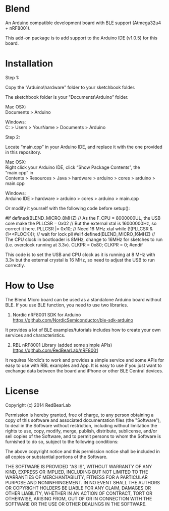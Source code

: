 Blend
=====

An Arduino compatible development board with BLE support (Atmega32u4 + nRF8001).

This add-on package is to add support to the Arduino IDE (v1.0.5) for this board.

Installation
============

Step 1:

Copy the “Arduino\hardware" folder to your sketchbook folder.

The sketchbook folder is your "Documents\Arduino” folder.

Mac OSX:<br/>
Documents > Arduino

Windows:<br/>
C: > Users > YourName > Documents > Arduino

Step 2:

Locate “main.cpp” in your Arduino IDE, and replace it with the one provided in this repository.

Mac OSX:<br/>
Right click your Arduino IDE, click “Show Package Contents”, the “main.cpp” in<br/>
Contents > Resources > Java > hardware > arduino > cores > arduino > main.cpp

Windows:<br/>
Arduino IDE > hardware > arduino > cores > arduino > main.cpp

Or modify it yourself with the following code before setup():

#if defined(BLEND_MICRO_8MHZ)
	// As the F_CPU = 8000000UL, the USB core make the PLLCSR = 0x02
	// But the external xtal is 16000000Hz, so correct it here.
	PLLCSR |= 0x10;				// Need 16 MHz xtal
	while (!(PLLCSR & (1<<PLOCK)));		// wait for lock pll
#elif defined(BLEND_MICRO_16MHZ)
	// The CPU clock in bootloader is 8MHz, change to 16MHz for sketches to run (i.e. overclock running at 3.3v).
	CLKPR = 0x80;
	CLKPR = 0;
#endif

This code is to set the USB and CPU clock as it is running at 8 MHz with 3.3v but the external crystal is 16 MHz, so need to adjust the USB to run correctly.


How to Use
==========

The Blend Micro board can be used as a standalone Arduino board without BLE. If you use BLE function, you need to use two libraries.

1. Nordic nRF8001 SDK for Arduino
https://github.com/NordicSemiconductor/ble-sdk-arduino

It provides a lot of BLE examples/tutorials includes how to create your own services and characteristics.

2. RBL nRF8001 Library (added some simple APIs)
https://github.com/RedBearLab/nRF8001

It requires Nordic’s to work and provides a simple service and some APIs for easy to use with RBL examples and App. It is easy to use if you just want to exchange data between the board and iPhone or other BLE Central devices.


License
=======

Copyright (c) 2014 RedBearLab

Permission is hereby granted, free of charge, to any person obtaining a copy
of this software and associated documentation files (the "Software"), to deal 
in the Software without restriction, including without limitation the rights 
to use, copy, modify, merge, publish, distribute, sublicense, and/or sell
copies of the Software, and to permit persons to whom the Software is
furnished to do so, subject to the following conditions:

The above copyright notice and this permission notice shall be included in all
copies or substantial portions of the Software.

THE SOFTWARE IS PROVIDED "AS IS", WITHOUT WARRANTY OF ANY KIND, EXPRESS OR
IMPLIED, INCLUDING BUT NOT LIMITED TO THE WARRANTIES OF MERCHANTABILITY,
FITNESS FOR A PARTICULAR PURPOSE AND NONINFRINGEMENT. IN NO EVENT SHALL THE
AUTHORS OR COPYRIGHT HOLDERS BE LIABLE FOR ANY CLAIM, DAMAGES OR OTHER 
LIABILITY, WHETHER IN AN ACTION OF CONTRACT, TORT OR OTHERWISE, ARISING FROM,
OUT OF OR IN CONNECTION WITH THE SOFTWARE OR THE USE OR OTHER DEALINGS IN THE
SOFTWARE.
